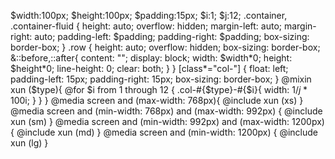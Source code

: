 $width:100px;
$height:100px;
$padding:15px;
$i:1;
$j:12;
.container,
.container-fluid {
	height: auto;
	overflow: hidden;
	margin-left: auto;
	margin-right: auto;
	padding-left: $padding;
	padding-right: $padding;
	box-sizing: border-box;
}
.row {
    height: auto;
	overflow: hidden;
    box-sizing: border-box;
    &::before,::after{
        content: "";
        display: block;
        width: $width*0;
        height: $height*0;
        line-height: 0;
        clear: both;
    }
}
[class*="col-"] {
	float: left;
	padding-left: 15px;
	padding-right: 15px;
	box-sizing: border-box;
}
@mixin xun ($type){
    @for $i from 1 through 12 {
    .col-#{$type}-#{$i}{
        width: 1/$j*100%*$i;
    }
 }
}
@media screen and (max-width: 768px){
    @include xun (xs)
}
@media screen and (min-width: 768px) and (max-width: 992px) {
    @include xun (sm)
}
@media screen and (min-width: 992px) and (max-width: 1200px) {
    @include xun (md)
}
@media screen and (min-width: 1200px) {
    @include xun (lg)
}
